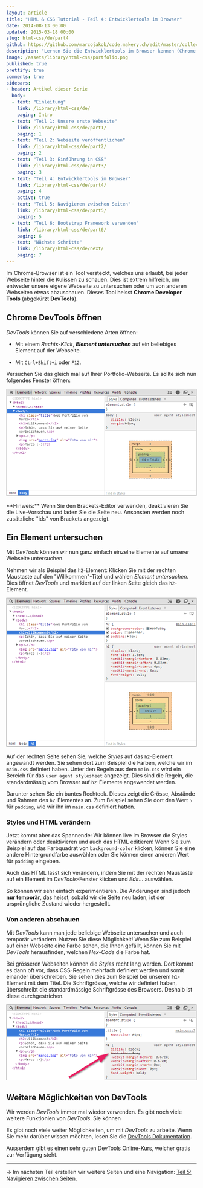 ```yaml
---
layout: article
title: "HTML & CSS Tutorial - Teil 4: Entwicklertools im Browser"
date: 2014-08-13 00:00
updated: 2015-03-18 00:00
slug: html-css/de/part4
github: https://github.com/marcojakob/code.makery.ch/edit/master/collections/library/html-css-de-part4.md
description: "Lernen Sie die Entwicklertools im Browser kennen (Chrome Developer Tools)."
image: /assets/library/html-css/portfolio.png
published: true
prettify: true
comments: true
sidebars:
- header: Artikel dieser Serie
  body:
  - text: "Einleitung"
    link: /library/html-css/de/
    paging: Intro
  - text: "Teil 1: Unsere erste Webseite"
    link: /library/html-css/de/part1/
    paging: 1
  - text: "Teil 2: Webseite veröffentlichen"
    link: /library/html-css/de/part2/
    paging: 2
  - text: "Teil 3: Einführung in CSS"
    link: /library/html-css/de/part3/
    paging: 3
  - text: "Teil 4: Entwicklertools im Browser"
    link: /library/html-css/de/part4/
    paging: 4
    active: true
  - text: "Teil 5: Navigieren zwischen Seiten"
    link: /library/html-css/de/part5/
    paging: 5
  - text: "Teil 6: Bootstrap Framework verwenden"
    link: /library/html-css/de/part6/
    paging: 6
  - text: "Nächste Schritte"
    link: /library/html-css/de/next/
    paging: 7
---
```



Im Chrome-Browser ist ein Tool versteckt, welches uns erlaubt, bei jeder Webseite hinter die Kulissen zu schauen. Dies ist extrem hilfreich, um entweder unsere eigene Webseite zu untersuchen oder um von anderen Webseiten etwas abzuschauen. Dieses Tool heisst **Chrome Developer Tools** (abgekürzt **DevTools**).


## Chrome DevTools öffnen

*DevTools* können Sie auf verschiedene Arten öffnen: 

* Mit einem *Rechts-Klick*, ***Element untersuchen*** auf ein beliebiges Element auf der Webseite.

* Mit `Ctrl+Shift+i` oder `F12`.

Versuchen Sie das gleich mal auf Ihrer Portfolio-Webseite. Es sollte sich nun folgendes Fenster öffnen:

![DevTools öffnen](/assets/library/html-css/part4/open-devtools-de.png)

<div class="alert alert-info">
**Hinweis:** Wenn Sie den Brackets-Editor verwenden, deaktivieren Sie die Live-Vorschau und laden Sie die Seite neu. Ansonsten werden noch zusätzliche "ids" von Brackets angezeigt.
</div>


## Ein Element untersuchen

Mit *DevTools* können wir nun ganz einfach einzelne Elemente auf unserer Webseite untersuchen.

Nehmen wir als Beispiel das `h2`-Element: Klicken Sie mit der rechten Maustaste auf den "Willkommen"-Titel und wählen *Element untersuchen*. Dies öffnet *DevTools* und markiert auf der linken Seite gleich das `h2`-Element.

![DevTools h2-Element](/assets/library/html-css/part4/devtools-h2-de.png)

Auf der rechten Seite sehen Sie, welche *Styles* auf das `h2`-Element angewandt werden. Sie sehen dort zum Beispiel die Farben, welche wir im `main.css` definiert haben. Unter den Regeln aus dem `main.css` wird ein Bereich für das `user agent stylesheet` angezeigt. Dies sind die Regeln, die standardmässig vom Browser auf `h2`-Elemente angewendet werden.

Darunter sehen Sie ein buntes Rechteck. Dieses zeigt die Grösse, Abstände und Rahmen des `h2`-Elementes an. Zum Beispiel sehen Sie dort den Wert `5` für `padding`, wie wir ihn im `main.css` definiert hatten. 


### Styles und HTML verändern

Jetzt kommt aber das Spannende: Wir können live im Browser die Styles verändern oder deaktivieren und auch das HTML editieren! Wenn Sie zum Beispiel auf das Farbquadrat von `background-color` klicken, können Sie eine andere Hintergrundfarbe auswählen oder Sie können einen anderen Wert für `padding` eingeben.  

Auch das HTML lässt sich verändern, indem Sie mit der rechten Maustaste auf ein Element im *DevTools*-Fenster klicken und *Edit...* auswählen.

So können wir sehr einfach experimentieren. Die Änderungen sind jedoch **nur temporär**, das heisst, sobald wir die Seite neu laden, ist der ursprüngliche Zustand wieder hergestellt.


### Von anderen abschauen

Mit *DevTools* kann man jede beliebige Webseite untersuchen und auch temporär verändern. Nutzen Sie diese Möglichkeit! Wenn Sie zum Beispiel auf einer Webseite eine Farbe sehen, die Ihnen gefällt, können Sie mit *DevTools* herausfinden, welchen *Hex-Code* die Farbe hat. 

Bei grösseren Webseiten können die *Styles* recht lang werden. Dort kommt es dann oft vor, dass CSS-Regeln mehrfach definiert werden und somit einander überschreiben. Sie sehen dies zum Beispiel bei unserem `h1`-Element mit dem Titel. Die Schriftgrösse, welche wir definiert haben, überschreibt die standardmässige Schriftgrösse des Browsers. Deshalb ist diese durchgestrichen.

![CSS Überschreiben](/assets/library/html-css/part4/css-overwrite-de.png)


## Weitere Möglichkeiten von DevTools

Wir werden *DevTools* immer mal wieder verwenden. Es gibt noch viele weitere Funktionien von *DevTools*. Sie können 

Es gibt noch viele weiter Möglichkeiten, um mit *DevTools* zu arbeite. Wenn Sie mehr darüber wissen möchten, lesen Sie die [DevTools Dokumentation](https://developer.chrome.com/devtools/index).

Ausserdem gibt es einen sehr guten [DevTools Online-Kurs](http://discover-devtools.codeschool.com/), welcher gratis zur Verfügung steht. 


***

&rarr; Im nächsten Teil erstellen wir weitere Seiten und eine Navigation: [Teil 5: Navigieren zwischen Seiten](/library/html-css/de/part5/).